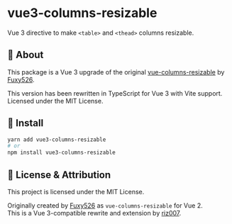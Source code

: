 # vue3-columns-resizable

Vue 3 directive to make `<table>` and `<thead>` columns resizable.

## 📝 About

This package is a Vue 3 upgrade of the original [vue-columns-resizable](https://github.com/Fuxy526/vue-columns-resizable) by [Fuxy526](https://github.com/Fuxy526).

This version has been rewritten in TypeScript for Vue 3 with Vite support. Licensed under the MIT License.

## 🚀 Install

```bash
yarn add vue3-columns-resizable
# or
npm install vue3-columns-resizable
```

## 🔗 License & Attribution

This project is licensed under the MIT License.

Originally created by [Fuxy526](https://github.com/Fuxy526) as `vue-columns-resizable` for Vue 2.  
This is a Vue 3-compatible rewrite and extension by [riz007](https://github.com/riz007).

